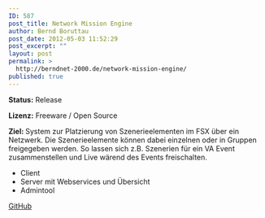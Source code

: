 ```yaml
---
ID: 587
post_title: Network Mission Engine
author: Bernd Boruttau
post_date: 2012-05-03 11:52:29
post_excerpt: ""
layout: post
permalink: >
  http://berndnet-2000.de/network-mission-engine/
published: true
---
```

<strong>Status:</strong> Release

<strong>Lizenz:</strong> Freeware / Open Source

<strong>Ziel: </strong>System zur Platzierung von Szenerieelementen im FSX über ein Netzwerk.
Die Szenerieelemente können dabei einzelnen oder in Gruppen freigegeben werden. So lassen sich z.B. Szenerien für ein VA Event zusammenstellen und Live wärend des Events freischalten.
<ul>
 	<li>Client</li>
 	<li>Server mit Webservices und Übersicht</li>
 	<li>Admintool</li>
</ul>
<a class="blue button" href="https://github.com/bergziege/NME2">GitHub</a>